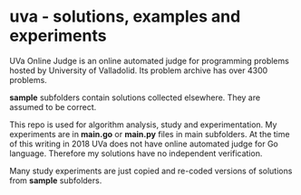 # uva - solutions, examples and experiments

UVa Online Judge is an online automated judge for programming problems hosted by University of Valladolid. Its problem archive has over 4300 problems.

**sample** subfolders contain solutions collected elsewhere. They are assumed to be correct.

This repo is used for algorithm analysis, study and experimentation. My experiments are in **main.go** or **main.py** files in main subfolders. At the time of this writing in 2018 UVa does not have online automated judge for Go language. Therefore my solutions have no independent verification.

Many study experiments are just copied and re-coded versions of solutions from **sample** subfolders.
